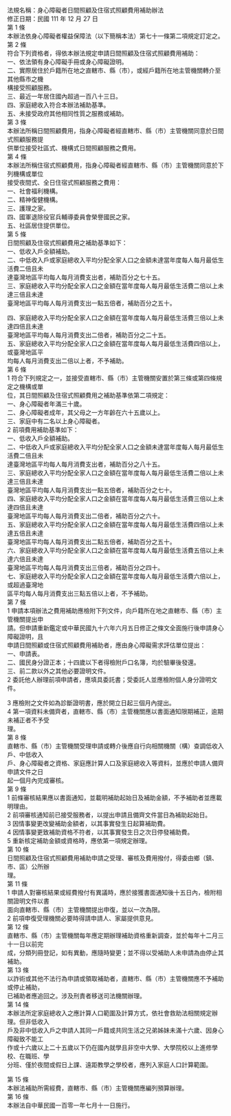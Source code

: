 法規名稱：身心障礙者日間照顧及住宿式照顧費用補助辦法  
修正日期：民國 111 年 12 月 27 日  
第 1 條  
本辦法依身心障礙者權益保障法（以下簡稱本法）第七十一條第二項規定訂定之。  
第 2 條  
符合下列資格者，得依本辦法規定申請日間照顧及住宿式照顧費用補助：  
一、依法領有身心障礙手冊或身心障礙證明。  
二、實際居住於戶籍所在地之直轄市、縣（市），或經戶籍所在地主管機關轉介至其他縣市之機  
構接受照顧服務。  
三、最近一年居住國內超過一百八十三日。  
四、家庭總收入符合本辦法補助基準。  
五、未接受政府其他相同性質之服務或補助。  
第 3 條  
本辦法所稱日間照顧費用，指身心障礙者經直轄市、縣（市）主管機關同意於日間式照顧服務提  
供單位接受社區式、機構式日間照顧服務之費用。  
第 4 條  
本辦法所稱住宿式照顧費用，指身心障礙者經直轄市、縣（市）主管機關同意於下列機構或單位  
接受夜間式、全日住宿式照顧服務之費用：  
一、社會福利機構。  
二、精神復健機構。  
三、護理之家。  
四、國軍退除役官兵輔導委員會榮譽國民之家。  
五、社區居住提供單位。  
第 5 條  
日間照顧及住宿式照顧費用之補助基準如下：  
一、低收入戶全額補助。  
二、中低收入戶或家庭總收入平均分配全家人口之金額未達當年度每人每月最低生活費二倍且未  
達臺灣地區平均每人每月消費支出者，補助百分之七十五。  
三、家庭總收入平均分配全家人口之金額在當年度每人每月最低生活費二倍以上未達三倍且未達  
臺灣地區平均每人每月消費支出一點五倍者，補助百分之五十。  


四、家庭總收入平均分配全家人口之金額在當年度每人每月最低生活費三倍以上未達四倍且未達  
臺灣地區平均每人每月消費支出二倍者，補助百分之二十五。  
五、家庭總收入平均分配全家人口之金額在當年度每人每月最低生活費四倍以上，或臺灣地區平  
均每人每月消費支出二倍以上者，不予補助。  
第 6 條  
1 符合下列規定之一，並接受直轄市、縣（市）主管機關安置於第三條或第四條規定之機構或單  
位，其日間照顧及住宿式照顧費用之補助基準依第二項規定：  
一、身心障礙者年滿三十歲。  
二、身心障礙者成年，其父母之一方年齡在六十五歲以上。  
三、家庭中有二名以上身心障礙者。  
2 前項費用補助基準如下：  
一、低收入戶全額補助。  
二、中低收入戶或家庭總收入平均分配全家人口之金額未達當年度每人每月最低生活費二倍且未  
達臺灣地區平均每人每月消費支出者，補助百分之八十五。  
三、家庭總收入平均分配全家人口之金額在當年度每人每月最低生活費二倍以上未達三倍且未達  
臺灣地區平均每人每月消費支出一點五倍者，補助百分之七十。  
四、家庭總收入平均分配全家人口之金額在當年度每人每月最低生活費三倍以上未達四倍且未達  
臺灣地區平均每人每月消費支出二倍者，補助百分之六十。  
五、家庭總收入平均分配全家人口之金額在當年度每人每月最低生活費四倍以上未達五倍且未達  
臺灣地區平均每人每月消費支出二點五倍者，補助百分之五十。  
六、家庭總收入平均分配全家人口之金額在當年度每人每月最低生活費五倍以上未達六倍且未達  
臺灣地區平均每人每月消費支出三倍者，補助百分之四十。  
七、家庭總收入平均分配全家人口之金額在當年度每人每月最低生活費六倍以上，或超過臺灣地  
區平均每人每月消費支出三點五倍以上者，不予補助。  
第 7 條  
1 申請本項辦法之費用補助應檢附下列文件，向戶籍所在地之直轄市、縣（市）主管機關提出申  
請。但申請重新鑑定或中華民國九十六年六月五日修正之條文全面施行後申請身心障礙證明，且  
申請日間照顧或住宿式照顧費用補助者，應由身心障礙需求評估單位提出：  
一、申請表。  
二、國民身分證正本；十四歲以下者得檢附戶口名簿，均於驗畢後發還。  
三、前二款以外之其他必要證明文件。  
2 委託他人辦理前項申請者，應填具委託書；受委託人並應檢附個人身分證明文件。  


3 應檢附之文件如為診斷證明書，應於開立日起三個月內提出。  
4 第一項資料未備齊者，直轄市、縣（市）主管機關應以書面通知限期補正，逾期未補正者不予受  
理。  
第 8 條  
直轄市、縣（市）主管機關受理申請或轉介後應自行向相關機關（構）查調低收入戶、中低收入  
戶、身心障礙者之資格、家庭應計算人口及家庭總收入等資料，並應於申請人備齊申請文件之日  
起一個月內完成審核。  
第 9 條  
1 前條審核結果應以書面通知，並載明補助起始日及補助金額，不予補助者並應載明理由。  
2 前項審核通知前已接受服務者，以提出申請且備齊文件當日為補助起始日。  
3 因情事變更改變補助金額者，以其事實發生日起算補助費。  
4 因情事變更致補助資格不符者，以其事實發生日之次日停發補助費。  
5 重新核定補助金額或資格時，應依第一項規定辦理。  
第 10 條  
日間照顧及住宿式照顧費用補助申請之受理、審核及費用撥付，得委由鄉（鎮、市、區）公所辦  
理。  
第 11 條  
1 申請人對審核結果或經費撥付有異議時，應於接獲書面通知後十五日內，檢附相關證明文件以書  
面向直轄市、縣（市）主管機關提出申復，並以一次為限。  
2 前項申復受理機關必要時得請申請人、家屬提供意見。  
第 12 條  
直轄市、縣（市）主管機關每年應定期辦理補助資格重新調查，並於每年十二月三十一日以前完  
成，分類列冊登記，如有異動，應隨時變更；並不得以受補助人未申請為由停止其補助。  
第 13 條  
以詐術或其他不法行為申請或領取補助者，直轄市、縣（市）主管機關應不予補助或停止補助，  
已補助者應追回之。涉及刑責者移送司法機關辦理。  
第 14 條  
本辦法所定家庭總收入之應計算人口範圍及計算方式，依社會救助法相關規定辦理。但非低收入  
戶及非中低收入戶之申請人其同一戶籍或共同生活之兄弟姊妹未滿十六歲、因身心障礙致不能工  
作或十六歲以上二十五歲以下仍在國內就學且非空中大學、大學院校以上進修學校、在職班、學  
分班、僅於夜間或假日上課、遠距教學之學校者，應列入家庭人口計算範圍。  


第 15 條  
本辦法補助所需經費，直轄市、縣（市）主管機關應編列預算辦理。  
第 16 條  
本辦法自中華民國一百零一年七月十一日施行。  


